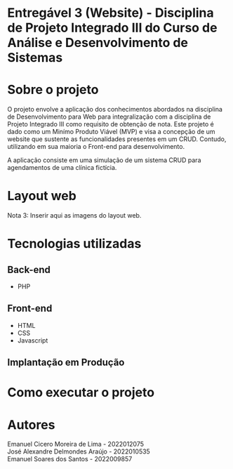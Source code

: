 # Entregável 3 (Website) - Disciplina de Projeto Integrado III do Curso de Análise e Desenvolvimento de Sistemas

# Sobre o projeto

O projeto envolve a aplicação dos conhecimentos abordados na disciplina de Desenvolvimento para Web para integralização com a disciplina de Projeto Integrado III como requisito de obtenção de nota. 
Este projeto é dado como um Minímo Produto Viável (MVP) e visa a concepção de um website que sustente as funcionalidades presentes em um CRUD. Contudo, utilizando em sua maioria o Front-end para desenvolvimento. 

A aplicação consiste em uma simulação de um sistema CRUD para agendamentos de uma clínica fictícia.

# Layout web

Nota 3: Inserir aqui as imagens do layout web.

# Tecnologias utilizadas
## Back-end
- PHP
## Front-end
- HTML
- CSS
- Javascript

## Implantação em Produção

# Como executar o projeto

# Autores
Emanuel Cicero Moreira de Lima - 2022012075 \
José Alexandre Delmondes Araújo - 2022010535 \
Emanuel Soares dos Santos - 2022009857
